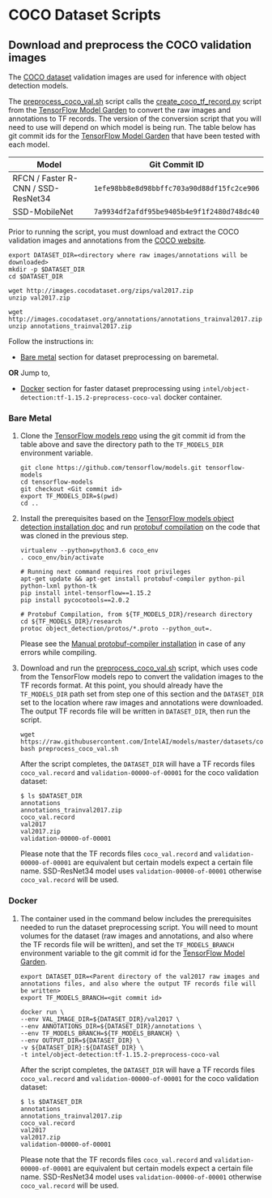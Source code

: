 # COCO Dataset Scripts

## Download and preprocess the COCO validation images

The [COCO dataset](http://cocodataset.org/#home) validation images are used
for inference with object detection models.

The [preprocess_coco_val.sh](preprocess_coco_val.sh) script calls the
[create_coco_tf_record.py](https://github.com/tensorflow/models/blob/1efe98bb8e8d98bbffc703a90d88df15fc2ce906/research/object_detection/dataset_tools/create_coco_tf_record.py)
script from the [TensorFlow Model Garden](https://github.com/tensorflow/models)
to convert the raw images and annotations to TF records. The version of
the conversion script that you will need to use will depend on which
model is being run. The table below has git commit ids for the
[TensorFlow Model Garden](https://github.com/tensorflow/models) that have
been tested with each model.

| Model | Git Commit ID |
|-------|---------|
| RFCN / Faster R-CNN / SSD-ResNet34 | `1efe98bb8e8d98bbffc703a90d88df15fc2ce906` |
| SSD-MobileNet | `7a9934df2afdf95be9405b4e9f1f2480d748dc40` |

Prior to running the script, you must download and extract the COCO
validation images and annotations from the
[COCO website](https://cocodataset.org/#download).
```
export DATASET_DIR=<directory where raw images/annotations will be downloaded>
mkdir -p $DATASET_DIR
cd $DATASET_DIR

wget http://images.cocodataset.org/zips/val2017.zip
unzip val2017.zip

wget http://images.cocodataset.org/annotations/annotations_trainval2017.zip
unzip annotations_trainval2017.zip
```

Follow the instructions in:
* [Bare metal](#bare-metal) section for dataset preprocessing on baremetal.

**OR** Jump to,
* [Docker](#docker) section for faster dataset preprocessing using `intel/object-detection:tf-1.15.2-preprocess-coco-val` docker container.


### Bare Metal

1. Clone the [TensorFlow models repo](https://github.com/tensorflow/models)
   using the git commit id from the table above and save the directory path to the
   `TF_MODELS_DIR` environment variable.

   ```
   git clone https://github.com/tensorflow/models.git tensorflow-models
   cd tensorflow-models
   git checkout <Git commit id>
   export TF_MODELS_DIR=$(pwd)
   cd ..
   ```

2. Install the prerequisites based on the
   [TensorFlow models object detection installation doc](https://github.com/tensorflow/models/blob/v2.3.0/research/object_detection/g3doc/installation.md#dependencies)
   and run [protobuf compilation](https://github.com/tensorflow/models/blob/v2.3.0/research/object_detection/g3doc/installation.md#protobuf-compilation)
   on the code that was cloned in the previous step.
   ```
   virtualenv --python=python3.6 coco_env
   . coco_env/bin/activate
   
   # Running next command requires root privileges
   apt-get update && apt-get install protobuf-compiler python-pil python-lxml python-tk
   pip install intel-tensorflow==1.15.2
   pip install pycocotools==2.0.2
   
   # Protobuf Compilation, from ${TF_MODELS_DIR}/research directory
   cd ${TF_MODELS_DIR}/research
   protoc object_detection/protos/*.proto --python_out=.
   ```
   Please see the [Manual protobuf-compiler installation](https://github.com/tensorflow/models/blob/v2.3.0/research/object_detection/g3doc/installation.md#manual-protobuf-compiler-installation-and-usage)
   in case of any errors while compiling.

3. Download and run the [preprocess_coco_val.sh](preprocess_coco_val.sh)
   script, which uses code from the TensorFlow models repo to convert the
   validation images to the TF records format. At this point, you should
   already have the `TF_MODELS_DIR` path set from step one of this
   section and the `DATASET_DIR` set to the location where raw images
   and annotations were downloaded. The output TF records file will be written in `DATASET_DIR`, then
   run the script.
   ```
   wget https://raw.githubusercontent.com/IntelAI/models/master/datasets/coco/preprocess_coco_val.sh
   bash preprocess_coco_val.sh
   ```

   After the script completes, the `DATASET_DIR` will have a TF records files `coco_val.record` and `validation-00000-of-00001`
   for the coco validation dataset:
   ```
   $ ls $DATASET_DIR
   annotations
   annotations_trainval2017.zip
   coco_val.record
   val2017
   val2017.zip
   validation-00000-of-00001
   ```
   Please note that the TF records files `coco_val.record` and `validation-00000-of-00001` are equivalent but certain models expect a certain file name.
   SSD-ResNet34 model uses `validation-00000-of-00001` otherwise `coco_val.record` will be used.

### Docker

1. The container used in the command below includes the prerequisites
   needed to run the dataset preprocessing script. You will need to
   mount volumes for the dataset (raw images and annotations, and also where the TF records file will be
   written), and set the `TF_MODELS_BRANCH` environment variable to the
   git commit id for the
   [TensorFlow Model Garden](https://github.com/tensorflow/models).

   ```
   export DATASET_DIR=<Parent directory of the val2017 raw images and annotations files, and also where the output TF records file will be written>
   export TF_MODELS_BRANCH=<git commit id>

   docker run \
   --env VAL_IMAGE_DIR=${DATASET_DIR}/val2017 \
   --env ANNOTATIONS_DIR=${DATASET_DIR}/annotations \
   --env TF_MODELS_BRANCH=${TF_MODELS_BRANCH} \
   --env OUTPUT_DIR=${DATASET_DIR} \
   -v ${DATASET_DIR}:${DATASET_DIR} \
   -t intel/object-detection:tf-1.15.2-preprocess-coco-val
   ```

   After the script completes, the `DATASET_DIR` will have a TF records files `coco_val.record` and `validation-00000-of-00001`
   for the coco validation dataset:
   ```
   $ ls $DATASET_DIR
   annotations
   annotations_trainval2017.zip
   coco_val.record
   val2017
   val2017.zip
   validation-00000-of-00001
   ```
   Please note that the TF records files `coco_val.record` and `validation-00000-of-00001` are equivalent but certain models expect a certain file name.
   SSD-ResNet34 model uses `validation-00000-of-00001` otherwise `coco_val.record` will be used.
